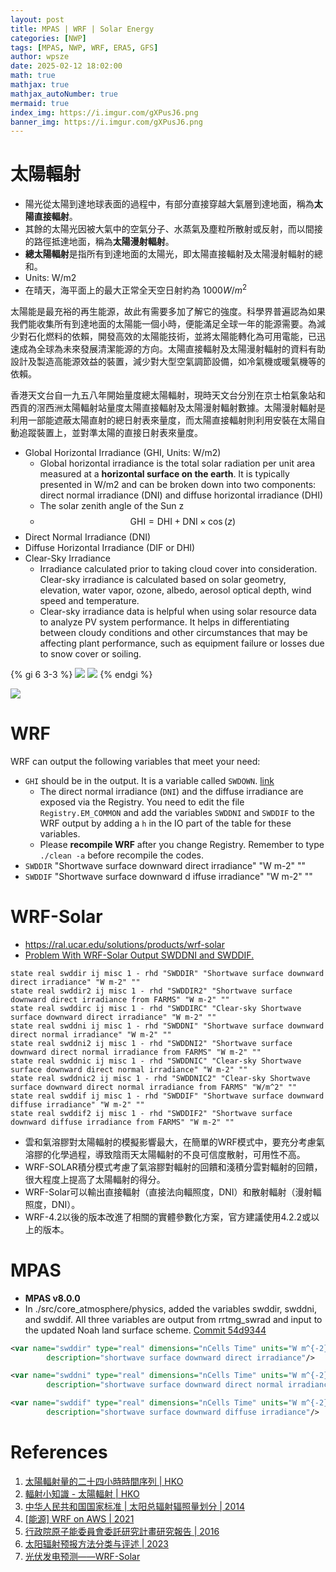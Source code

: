 ```yaml
---
layout: post
title: MPAS | WRF | Solar Energy
categories: [NWP]
tags: [MPAS, NWP, WRF, ERA5, GFS]
author: wpsze
date: 2025-02-12 18:02:00
math: true
mathjax: true
mathjax_autoNumber: true
mermaid: true
index_img: https://i.imgur.com/gXPusJ6.png
banner_img: https://i.imgur.com/gXPusJ6.png
---
```


# 太陽輻射

- 陽光從太陽到達地球表面的過程中，有部分直接穿越大氣層到達地面，稱為**太陽直接輻射**。
- 其餘的太陽光因被大氣中的空氣分子、水蒸氣及塵粒所散射或反射，而以間接的路徑抵達地面，稱為**太陽漫射輻射**。
- **總太陽輻射**是指所有到達地面的太陽光，即太陽直接輻射及太陽漫射輻射的總和。
- Units: W/m2
- 在晴天，海平面上的最大正常全天空日射約為 $1000 W/m^{2}$

太陽能是最充裕的再生能源，故此有需要多加了解它的強度。科學界普遍認為如果我們能收集所有到達地面的太陽能一個小時，便能滿足全球一年的能源需要。為減少對石化燃料的依賴，開發高效的太陽能技術，並將太陽能轉化為可用電能，已迅速成為全球為未來發展清潔能源的方向。太陽直接輻射及太陽漫射輻射的資料有助設計及製造高能源效益的裝置，減少對大型空氣調節設備，如冷氣機或暖氣機等的依賴。

香港天文台自一九五八年開始量度總太陽輻射，現時天文台分別在京士柏氣象站和西貢的滘西洲太陽輻射站量度太陽直接輻射及太陽漫射輻射數據。太陽漫射輻射是利用一部能遮蔽太陽直射的總日射表來量度，而太陽直接輻射則利用安裝在太陽自動追蹤裝置上，並對準太陽的直接日射表來量度。

- Global Horizontal Irradiance (GHI, Units: W/m2)
  - Global horizontal irradiance is the total solar radiation per unit area measured at a **horizontal surface on the earth**. It is typically presented in W/m2 and can be broken down into two components: direct normal irradiance (DNI) and diffuse horizontal irradiance (DHI)
  - The solar zenith angle of the Sun z
  - $$ \text{GHI} = \text{DHI} + \text{DNI} \times \cos (z) $$
- Direct Normal Irradiance (DNI)
- Diffuse Horizontal Irradiance (DIF or DHI)
- Clear-Sky Irradiance
  - Irradiance calculated prior to taking cloud cover into consideration. Clear-sky irradiance is calculated based on solar geometry, elevation, water vapor, ozone, albedo, aerosol optical depth, wind speed and temperature.
  - Clear-sky irradiance data is helpful when using solar resource data to analyze PV system performance. It helps in differentiating between cloudy conditions and other circumstances that may be affecting plant performance, such as equipment failure or losses due to snow cover or soiling.

{% gi 6 3-3 %}
![](https://i.imgur.com/gXPusJ6.png)
![](https://i.imgur.com/fAEkJgV.png)
{% endgi %}

![](https://i.imgur.com/GlRJZm8.png)

# WRF

WRF can output the following variables that meet your need:

- `GHI` should be in the output. It is a variable called `SWDOWN`. [link](https://forum.mmm.ucar.edu/threads/solar_diagnostics-output-variables-not-showing-in-wrfout.10871/)
  - The direct normal irradiance (`DNI`) and the diffuse irradiance are exposed via the Registry. You need to edit the file `Registry.EM_COMMON` and add the variables `SWDDNI` and `SWDDIF` to the WRF output by adding a `h` in the IO part of the table for these variables.
  - Please **recompile WRF** after you change Registry. Remember to type `./clean -a` before recompile the codes.
- `SWDDIR` "Shortwave surface downward direct irradiance" "W m-2" ""
- `SWDDIF` "Shortwave surface downward d iffuse irradiance" "W m-2" ""

# WRF-Solar

- <https://ral.ucar.edu/solutions/products/wrf-solar>
- [Problem With WRF-Solar Output SWDDNI and SWDDIF.](https://forum.mmm.ucar.edu/threads/problem-with-wrf-solar-output-swddni-and-swddif.11345/)

```Registry.EM_Common
state real swddir ij misc 1 - rhd "SWDDIR" "Shortwave surface downward direct irradiance" "W m-2" ""
state real swddir2 ij misc 1 - rhd "SWDDIR2" "Shortwave surface downward direct irradiance from FARMS" "W m-2" ""
state real swddirc ij misc 1 - rhd "SWDDIRC" "Clear-sky Shortwave surface downward direct irradiance" "W m-2" ""
state real swddni ij misc 1 - rhd "SWDDNI" "Shortwave surface downward direct normal irradiance" "W m-2" ""
state real swddni2 ij misc 1 - rhd "SWDDNI2" "Shortwave surface downward direct normal irradiance from FARMS" "W m-2" ""
state real swddnic ij misc 1 - rhd "SWDDNIC" "Clear-sky Shortwave surface downward direct normal irradiance" "W m-2" ""
state real swddnic2 ij misc 1 - rhd "SWDDNIC2" "Clear-sky Shortwave surface downward direct normal irradiance from FARMS" "W/m^2" ""
state real swddif ij misc 1 - rhd "SWDDIF" "Shortwave surface downward diffuse irradiance" "W m-2" ""
state real swddif2 ij misc 1 - rhd "SWDDIF2" "Shortwave surface downward diffuse irradiance from FARMS" "W m-2" ""
```

- 雲和氣溶膠對太陽輻射的模擬影響最大，在簡單的WRF模式中，要充分考慮氣溶膠的化學過程，導致陰雨天太陽輻射的不良可信度散射，可用性不高。
- WRF-SOLAR積分模式考慮了氣溶膠對輻射的回饋和淺積分雲對輻射的回饋，很大程度上提高了太陽輻射的得分。
- WRF-Solar可以輸出直接輻射（直接法向輻照度，DNI）和散射輻射（漫射輻照度，DNI）。
- WRF-4.2以後的版本改進了相關的實體參數化方案，官方建議使用4.2.2或以上的版本。

# MPAS

- **MPAS v8.0.0**
- In ./src/core_atmosphere/physics, added the variables swddir, swddni, and swddif. All three variables are output from rrtmg_swrad and input to the updated Noah land surface scheme. [Commit 54d9344](https://github.com/MPAS-Dev/MPAS-Model/commit/54d934448a62f65971218bd554e7db5343b7c750)

```src/core_atmosphere/Registry.xml
<var name="swddir" type="real" dimensions="nCells Time" units="W m^{-2}"
        description="shortwave surface downward direct irradiance"/>

<var name="swddni" type="real" dimensions="nCells Time" units="W m^{-2}"
        description="shortwave surface downward direct normal irradiance"/>

<var name="swddif" type="real" dimensions="nCells Time" units="W m^{-2}"
        description="shortwave surface downward diffuse irradiance"/>
```

# References

1. [太陽輻射量的二十四小時時間序列 | HKO ](https://www.hko.gov.hk/tc/wxinfo/ts/display_element_solar.htm)
2. [輻射小知識 - 太陽輻射 | HKO ](https://www.hko.gov.hk/tc/radiation/tidbit/201003/solar.htm)
3. [中华人民共和国国家标准 | 太阳总辐射辐照量划分 | 2014](https://www.cma.gov.cn/zfxxgk/gknr/flfgbz/bz/202209/P020220921561224172396.pdf)
4. [[能源] WRF on AWS | 2021](https://www.liuchunhua.me/post/industry/utility_wrfonaws/wrfonaws/)
5. [行政院原子能委員會委託研究計畫研究報告 | 2016](https://www.nusc.gov.tw/share/file/information/fl-Tg5gcH6VoFxiLPkPRGA__.pdf)
6. [太阳辐射预报方法分类与评述 | 2023](https://epjournal.csee.org.cn/tyn/cn/article/pdf/preview/10.19911/j.1003-0417.tyn20220121.02.pdf)
7. [光伏发电预测——WRF-Solar](https://zhuanlan.zhihu.com/p/557953099)